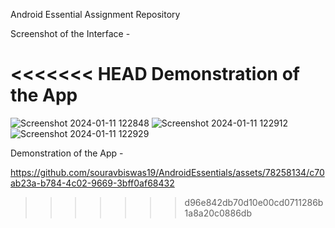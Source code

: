 Android Essential Assignment Repository

Screenshot of the Interface -

<<<<<<< HEAD
Demonstration of the App
=======
![Screenshot 2024-01-11 122848](https://github.com/souravbiswas19/AndroidEssentials/assets/78258134/fbd2c671-e197-493e-9c40-c990c7f35fa8)
![Screenshot 2024-01-11 122912](https://github.com/souravbiswas19/AndroidEssentials/assets/78258134/86b1a9d6-fc8e-41d7-bc12-22659352c3f4)
![Screenshot 2024-01-11 122929](https://github.com/souravbiswas19/AndroidEssentials/assets/78258134/84fd53c9-82e7-4b39-90fb-238252764333)


Demonstration of the App - 


https://github.com/souravbiswas19/AndroidEssentials/assets/78258134/c70ab23a-b784-4c02-9669-3bff0af68432

>>>>>>> d96e842db70d10e00cd0711286b1a8a20c0886db

